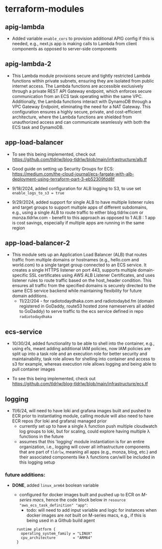 # terraform-modules

## apig-lambda

- Added variable `enable_cors` to provision additional APIG config if this is needed, e.g., next.js app is making calls to Lambda from client components as opposed to server-side components

## apig-lambda-2

- This Lambda module provisions secure and tightly restricted Lambda functions within private subnets, ensuring they are isolated from public internet access. The Lambda functions are accessible exclusively through a private REST API Gateway endpoint, which enforces secure communication from an ECS task operating within the same VPC. Additionally, the Lambda functions interact with DynamoDB through a VPC Gateway Endpoint, eliminating the need for a NAT Gateway. This configuration ensures a highly secure, private, and cost-efficient architecture, where the Lambda functions are shielded from unauthorized access and can communicate seamlessly with both the ECS task and DynamoDB.

## app-load-balancer

- To see this being implemented, check out https://github.com/tldrlw/blog-tldrlw/blob/main/infrastructure/alb.tf

- Good guide on setting up Security Groups for ECS: https://medium.com/the-cloud-journal/ecs-fargate-with-alb-deployment-using-terraform-part-3-eb52309fdd8f

- 9/18/2024, added configuration for ALB logging to S3, to use set `enable_logs_to_s3 = true`

- 9/29/2024, added support for single ALB to have multiple listener rules and target groups to support multiple apps of different subdomains, e.g., using a single ALB to route traffic to either blog.tldrlw.com or monza.tldrlw.com - benefit to this approach as opposed to 1 ALB : 1 app is cost savings, especially if multiple apps are running in the same region

## app-load-balancer-2

- This module sets up an Application Load Balancer (ALB) that routes traffic from multiple domains or hostnames (e.g., hello.com and world.com) to a single target group connected to an ECS service. It creates a single HTTPS listener on port 443, supports multiple domain-specific SSL certificates using AWS ALB Listener Certificates, and uses listener rules to route traffic based on the host_header condition. This ensures all traffic from the specified domains is securely directed to the same ECS service backend while maintaining flexibility for future domain additions.
  - 11/22/204 - for radiotodaydhaka.com and radiotodaybd.fm (domain registered in GoDaddy, route53 hosted zone nameservers all added to GoDaddy) to serve traffic to the ecs service defined in repo `radiotodaydhaka`

## ecs-service

- 10/30/24, added functionality to be able to shell into the container, e.g., using e1s, meant adding additional IAM policies, now IAM policies are split up into a task role and an execution role for better security and maintainability, task role allows for shelling into container and access to s3 for example, whereas execution role allows logging and being able to pull container images

- To see this being implemented, check out https://github.com/tldrlw/blog-tldrlw/blob/main/infrastructure/ecs.tf

## logging

- 11/6/24, will need to have loki and grafana images built and pushed to ECR prior to instantiating module, calling module will also need to have ECR repos (for loki and grafana) managed prior
  - currently set up to have a single λ function push multiple cloudwatch log groups to loki, but for scaling, could explore having multiple λ functions in the future
  - assumes that this 'logging' module instantiation is for an entire organization, i.e., logging will cover all infrastructure components that are part of `tldrlw`, meaning all apps (e.g., monza, blog, etc.) and their associated components like λ functions can/will be included in this logging setup

### future additions:

- **DONE**, added `linux_arm64` boolean variable

  - configured for docker images built and pushed up to ECR on _M-series macs_, hence the code block below in `resource "aws_ecs_task_definition" "app"`:
    - todo: will need to add input variable and logic for instances when docker images are _not_ built on M-series macs, e.g., if this is being used in a Github build agent

  ```
    runtime_platform {
      operating_system_family = "LINUX"
      cpu_architecture        = "ARM64"
    }
  ```
